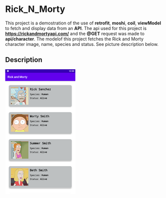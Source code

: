 # Rick_N_Morty

This project is a demostration of the use of __retrofit__, __moshi__, __coil__, __viewModel__ to fetch and display data from an __API__.
The api used for this project is __https://rickandmortyapi.com/__ and the __@GET__ request was made to __api/character__. 
The modelof this project fetches the Rick and Morty character image, name, species and status. See picture description below.

## Description

!["Launch View"](screenshot/com.example.rick_n_morty_Screenshot_2021.05.22_00.59.22.png "Screenshot of the app when launc")

